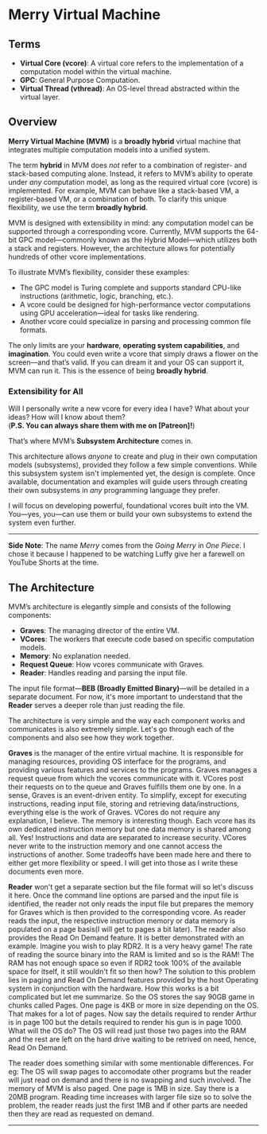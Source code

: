 # Merry Virtual Machine

## Terms

- **Virtual Core (vcore)**: A virtual core refers to the implementation of a computation model within the virtual machine.  
- **GPC**: General Purpose Computation.  
- **Virtual Thread (vthread)**: An OS-level thread abstracted within the virtual layer.

## Overview

**Merry Virtual Machine (MVM)** is a **broadly hybrid** virtual machine that integrates multiple computation models into a unified system.

The term **hybrid** in MVM does *not* refer to a combination of register- and stack-based computing alone. Instead, it refers to MVM’s ability to operate under *any* computation model, as long as the required virtual core (vcore) is implemented. For example, MVM can behave like a stack-based VM, a register-based VM, or a combination of both. To clarify this unique flexibility, we use the term **broadly hybrid**.

MVM is designed with extensibility in mind: any computation model can be supported through a corresponding vcore. Currently, MVM supports the 64-bit GPC model—commonly known as the Hybrid Model—which utilizes both a stack and registers. However, the architecture allows for potentially hundreds of other vcore implementations.

To illustrate MVM’s flexibility, consider these examples:

- The GPC model is Turing complete and supports standard CPU-like instructions (arithmetic, logic, branching, etc.).
- A vcore could be designed for high-performance vector computations using GPU acceleration—ideal for tasks like rendering.
- Another vcore could specialize in parsing and processing common file formats.

The only limits are your **hardware**, **operating system capabilities**, and **imagination**. You could even write a vcore that simply draws a flower on the screen—and that’s valid. If you can dream it and your OS can support it, MVM can run it. This is the essence of being **broadly hybrid**.

### Extensibility for All

Will I personally write a new vcore for every idea I have? What about your ideas? How will I know about them?  
(**P.S. You can always share them with me on [Patreon]!**)

That’s where MVM’s **Subsystem Architecture** comes in.

This architecture allows *anyone* to create and plug in their own computation models (subsystems), provided they follow a few simple conventions. While this subsystem system isn't implemented yet, the design is complete. Once available, documentation and examples will guide users through creating their own subsystems in *any* programming language they prefer.

I will focus on developing powerful, foundational vcores built into the VM. You—yes, you—can use them or build your own subsystems to extend the system even further.

---

**Side Note**: The name *Merry* comes from the *Going Merry* in *One Piece*. I chose it because I happened to be watching Luffy give her a farewell on YouTube Shorts at the time. 

## The Architecture

MVM’s architecture is elegantly simple and consists of the following components:

- **Graves**: The managing director of the entire VM.
- **VCores**: The workers that execute code based on specific computation models.
- **Memory**: No explanation needed.
- **Request Queue**: How vcores communicate with Graves.
- **Reader**: Handles reading and parsing the input file.

The input file format—**BEB (Broadly Emitted Binary)**—will be detailed in a separate document. For now, it's more important to understand that the **Reader** serves a deeper role than just reading the file.

The architecture is very simple and the way each component works and communicates is also extremely simple. Let's go through each of the components and also see how they work together.

**Graves** is the manager of the entire virtual machine. It is responsible for managing resources, providing OS interface for the programs, and providing various features and services to the programs.
Graves manages a request queue from which the vcores communicate with it. VCores post their requests on to the queue and Graves fulfills them one by one. In a sense, Graves is an event-driven entity.
To simplify, except for executing instructions, reading input file, storing and retrieving data/instructions, everything else is the work of Graves. 
VCores do not require any explanation, I believe. The memory is interesting though. Each vcore has its own dedicated instruction memory but one data memory is shared among all. Yes! Instructions and data are separated
to increase security. VCores never write to the instruction memory and one cannot access the instructions of another. Some tradeoffs have been made here and there to either get more flexibility or speed. I will get into
those as I write these documents even more. 

**Reader** won't get a separate section but the file format will so let's discuss it here. Once the command line options are parsed and the input file is identified, the reader not only reads the input file but prepares
the memory for Graves which is then provided to the corresponding vcore. As reader reads the input, the respective instruction memory or data memory is populated on a page basis(I will get to pages a bit later). The reader
also provides the Read On Demand feature. It is better demonstrated with an example. Imagine you wish to play RDR2. It is a very heavy game! The rate of reading the source binary into the RAM is limited and so is the RAM!
The RAM has not enough space so even if RDR2 took 100% of the available space for itself, it still wouldn't fit so then how? The solution to this problem lies in paging and Read On Demand features provided by the host
Operating system in conjunction with the hardware. How this works is a bit complicated but let me summarize. So the OS stores the say 90GB game in chunks called Pages. One page is 4KB or more in size depending on the OS.
That makes for a lot of pages. Now say the details required to render Arthur is in page 100 but the details required to render his gun is in page 1000. What will the OS do? The OS will read just those two pages into the
RAM and the rest are left on the hard drive waiting to be retrived on need, hence, Read On Demand. 

The reader does something similar with some mentionable differences. For eg: The OS will swap pages to accomodate other programs but the reader will just read on demand and there is no swapping and such involved.
The memory of MVM is also paged. One page is 1MB in size. Say there is a 20MB program. Reading time increases with larger file size so to solve the problem, the reader reads just the first 1MB and if other parts are needed
then they are read as requested on demand.

---

